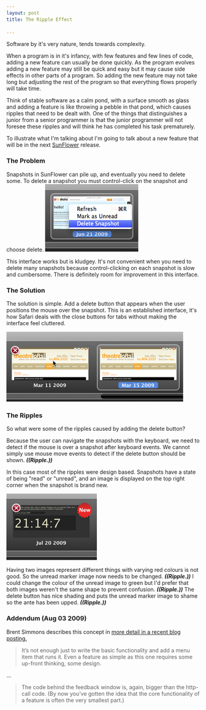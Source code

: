```yaml
--- 
layout: post
title: The Ripple Effect

---
```

Software by it's very nature, tends towards complexity.

When a program is in it's infancy, with few features and few lines of code, adding a new feature can usually be done quickly.  As the program evolves adding a new feature may still be quick and easy but it may cause side effects in other parts of a program.  So adding the new feature may not take long but adjusting the rest of the program so that everything flows properly will take time.

Think of stable software as a calm pond, with a surface smooth as glass and adding a feature is like throwing a pebble in that pond, which causes ripples that need to be dealt with. One of the things that distinguishes a junior from a senior programmer is that the junior programmer will not foresee these ripples and will think he has completed his task prematurely.

To illustrate what I'm talking about I'm going to talk about a new feature that will be in the next <a href="http://sunflower.preenandprune.com">SunFlower</a> release.

<h3>The Problem</h3>

Snapshots in SunFlower can pile up, and eventually you need to delete some.  To delete a snapshot you must control-click on the snapshot and choose delete.
<img src="/images/rightClick.png"  />

This interface works but is kludgey.  It's not convenient when you need to delete many snapshots because control-clicking on each snapshot is slow and cumbersome.  There is definitely room for improvement in this interface.

<h3>The Solution</h3>

The solution is simple. Add a delete button that appears when the user positions the mouse over the snapshot.  This is an established interface, it's how Safari deals with the close buttons for tabs without making the interface feel cluttered.

<img src="/images/mouseOver.png"  />

<h3>The Ripples</h3>

So what were some of the ripples caused by adding the delete button?

Because the user can navigate the snapshots with the keyboard, we need to detect if the mouse is over a snapshot after keyboard events.  We cannot simply use mouse move events to detect if the delete button should be shown.  <em><strong>((Ripple.))</strong></em>

In this case most of the ripples were design based.  Snapshots have a state of being "read" or "unread",  and an image is displayed on the top right corner when the snapshot is brand new.

<img src="/images/ripples.png"  />

Having two images represent different things with varying red colours is not good.  So the unread marker image now needs to be changed. <em><strong>((Ripple.))</strong></em>  I could change the colour of the unread image to green but I'd prefer that both images weren't the same shape to prevent confusion.  <em><strong>((Ripple.))</strong></em>  The delete button has nice shading and puts the unread marker image to shame so the ante has been upped.  <em><strong>((Ripple.))</strong></em>

<h3>Addendum (Aug 03 2009)</h3>
Brent Simmons describes this concept in <a href="http://inessential.com/2009/07/30/anatomy_of_a_feature">more detail in a recent blog posting.</a>

<blockquote>It’s not enough just to write the basic functionality and add a menu item that runs it. Even a feature as simple as this one requires some up-front thinking, some design.</blockquote>
...
<blockquote>The code behind the feedback window is, again, bigger than the http-call code. (By now you’ve gotten the idea that the core functionality of a feature is often the very smallest part.)</blockquote>
